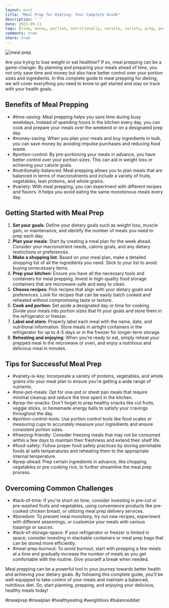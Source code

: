 ```yaml
---
layout: post
title: "Meal Prep for Dieting: Your Complete Guide"
description: " "
date: 2023-09-11
tags: [time, money, portion, nutritionally, variety, variety, prep, portion, freezing, food, prep, lack, boredom, lack, meal, mealprep, mealplan, healthyeating, weightloss, balanceddiet]
comments: true
share: true
---
```


![meal prep](https://example.com/meal_prep.jpg)

Are you trying to lose weight or eat healthier? If so, meal prepping can be a game-changer. By planning and preparing your meals ahead of time, you not only save time and money but also have better control over your portion sizes and ingredients. In this complete guide to meal prepping for dieting, we will cover everything you need to know to get started and stay on track with your health goals.

## Benefits of Meal Prepping

* #time-saving: Meal prepping helps you save time during busy weekdays. Instead of spending hours in the kitchen every day, you can cook and prepare your meals over the weekend or on a designated prep day.
* #money-saving: When you plan your meals and buy ingredients in bulk, you can save money by avoiding impulse purchases and reducing food waste.
* #portion-control: By pre-portioning your meals in advance, you have better control over your portion sizes. This can aid in weight loss or achieving your calorie goals.
* #nutritionally-balanced: Meal prepping allows you to plan meals that are balanced in terms of macronutrients and include a variety of fruits, vegetables, lean proteins, and whole grains.
* #variety: With meal prepping, you can experiment with different recipes and flavors. It helps you avoid eating the same monotonous meals every day.

## Getting Started with Meal Prep

1. **Set your goals**: Define your dietary goals such as weight loss, muscle gain, or maintenance, and identify the number of meals you need to prep each day.
2. **Plan your meals**: Start by creating a meal plan for the week ahead. Consider your macronutrient needs, calorie goals, and any dietary restrictions or preferences.
3. **Make a shopping list**: Based on your meal plan, make a detailed shopping list of all the ingredients you need. Stick to your list to avoid buying unnecessary items.
4. **Prep your kitchen**: Ensure you have all the necessary tools and containers for meal prepping. Invest in high-quality food storage containers that are microwave-safe and easy to clean.
5. **Choose recipes**: Pick recipes that align with your dietary goals and preferences. Look for recipes that can be easily batch cooked and reheated without compromising taste or texture.
6. **Cook and portion**: Set aside a designated day or time for cooking. Divide your meals into portion sizes that fit your goals and store them in the refrigerator or freezer.
7. **Label and store**: Properly label each meal with the name, date, and nutritional information. Store meals in airtight containers in the refrigerator for up to 4-5 days or in the freezer for longer-term storage.
8. **Reheating and enjoying**: When you're ready to eat, simply reheat your prepped meal in the microwave or oven, and enjoy a nutritious and delicious meal in minutes.

## Tips for Successful Meal Prep

* #variety-is-key: Incorporate a variety of proteins, vegetables, and whole grains into your meal plan to ensure you're getting a wide range of nutrients.
* #one-pot-meals: Opt for one-pot or sheet pan meals that require minimal cleanup and reduce the time spent in the kitchen.
* #prep-for-snacks: Don't forget to prep healthy snacks like cut fruits, veggie sticks, or homemade energy balls to satisfy your cravings throughout the day.
* #portion-control-tools: Use portion control tools like food scales or measuring cups to accurately measure your ingredients and ensure consistent portion sizes.
* #freezing-friendly: Consider freezing meals that may not be consumed within a few days to maintain their freshness and extend their shelf life.
* #food-safety: Follow proper food safety practices by storing perishable foods at safe temperatures and reheating them to the appropriate internal temperature.
* #prep-ahead: Prep certain ingredients in advance, like chopping vegetables or pre-cooking rice, to further streamline the meal prep process.

## Overcoming Common Challenges

* #lack-of-time: If you're short on time, consider investing in pre-cut or pre-washed fruits and vegetables, using convenience products like pre-cooked chicken breast, or utilizing meal prep delivery services.
* #boredom: To prevent meal monotony, try out new recipes, experiment with different seasonings, or customize your meals with various toppings or sauces.
* #lack-of-storage-space: If your refrigerator or freezer is limited in space, consider investing in stackable containers or meal prep bags that can be stored more efficiently.
* #meal-prep-burnout: To avoid burnout, start with prepping a few meals at a time and gradually increase the number of meals as you get comfortable with the routine. Give yourself a break when needed.

Meal prepping can be a powerful tool in your journey towards better health and achieving your dietary goals. By following this complete guide, you'll be well-equipped to take control of your meals and maintain a balanced, nutritious diet. So, start planning, prepping, and enjoying your delicious, healthy meals today!

#mealprep #mealplan #healthyeating #weightloss #balanceddiet